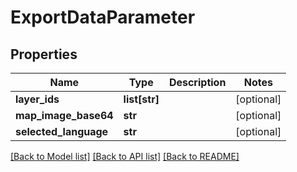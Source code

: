 # ExportDataParameter

## Properties
Name | Type | Description | Notes
------------ | ------------- | ------------- | -------------
**layer_ids** | **list[str]** |  | [optional] 
**map_image_base64** | **str** |  | [optional] 
**selected_language** | **str** |  | [optional] 

[[Back to Model list]](../README.md#documentation-for-models) [[Back to API list]](../README.md#documentation-for-api-endpoints) [[Back to README]](../README.md)

